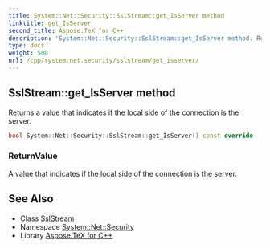 ```yaml
---
title: System::Net::Security::SslStream::get_IsServer method
linktitle: get_IsServer
second_title: Aspose.TeX for C++
description: 'System::Net::Security::SslStream::get_IsServer method. Returns a value that indicates if the local side of the connection is the server in C++.'
type: docs
weight: 500
url: /cpp/system.net.security/sslstream/get_isserver/
---
```

## SslStream::get_IsServer method


Returns a value that indicates if the local side of the connection is the server.

```cpp
bool System::Net::Security::SslStream::get_IsServer() const override
```


### ReturnValue

A value that indicates if the local side of the connection is the server.

## See Also

* Class [SslStream](../)
* Namespace [System::Net::Security](../../)
* Library [Aspose.TeX for C++](../../../)
